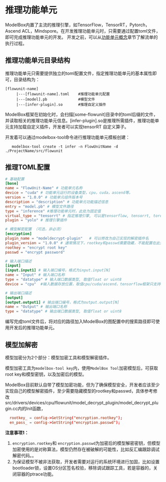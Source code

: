 # 推理功能单元

ModelBox内置了主流的推理引擎，如TensorFlow，TensorRT，Pytorch，Ascend ACL，Mindspore。在开发推理功能单元时，只需要通过配置toml文件，即可完成推理功能单元的开发。
开发之前，可以从[功能单元概念](../../framework-conception/flowunit.md)章节了解流单的执行过程。

## 推理功能单元目录结构

推理功能单元只需要提供独立的toml配置文件，指定推理功能单元的基本属性即可，目录结构为：

```shell
[flowunit-name]
     |---[flowunit-name].toml    #推理功能单元配置
     |---[model].pb              #模型文件
     |---[infer-plugin].so       #推理自定义插件
```

ModelBox框架在初始化时，会扫描[some-flowunit]目录中的toml后缀的文件，并读取相关的推理功能单元信息。\[infer-plugin\].so是推理所需插件，推理功能单元支持加载自定义插件，开发者可以实现tensorRT 自定义算子。

开发着可以通过modelbox-tool命令进行推理功能单元模板创建：
```shell
   modelbox-tool create -t infer -n FlowUnitName -d ./ProjectName/src/flowunit 
```

## 推理TOML配置

```toml
# 基础配置
[base]
name = "FlowUnit-Name" # 功能单元名称
device = "cuda" # 功能单元运行的设备类型，cpu，cuda，ascend等。
version = "1.0.0" # 功能单元组件版本号
description = "description" # 功能单元功能描述信息
entry = "model.pb" # 模型文件路径
type = "inference" #推理功能单元时，此处为固定值
virtual_type = "tensorrt" # 指定推理引擎, 可以是tensorflow, tensorrt, torch, acl, mindspore
plugin = "yolo" # 推理引擎插件

# 模型解密配置 （可选，非必须）
[encryption]
plugin_name = "modeldecrypt-plugin"   # 可以修改为自己实现的解密插件名
plugin_version = "1.0.0" # 通常情况下，rootkey和passwd需要隐藏，不能配置在此处，实现自己的解密插件，从云端下载或者隐藏在代码内
rootkey = "encrypt root key" 
passwd = "encrypt password"

# 输入端口描述
[input]
[input.input1] # 输入端口编号，格式为input.input[N]
name = "Input" # 输入端口名称
type = "datatype" # 输入端口数据类型, 取值float or uint8
device = "cpu"  #输入数据存放位置，取值cpu/cuda/ascend，tensorflow框架只支持cpu，其他场景一般和base.device一致，可不填

# 输出端口描述
[output]
[output.output1] # 输出端口编号，格式为output.output[N]
name = "Output" # 输出端口名称
type = "datatype" # 输出端口数据类型, 取值float or uint8
```

编写完成toml文件后，将对应的路径加入ModelBox的图配置中的搜索路径即可使用开发后的推理功能单元。



## 模型加解密

模型加密分为2个部分：模型加密工具和模型解密插件。

模型加密工具为`modelbox-tool key`内，使用`ModelBox Tool`加密模型后，可获取root key和模型密钥，以及加密后的模型。

ModelBox目前默认自带了模型加密功能，但为了确保模型安全，开发者应该至少实现自己的模型解密插件，至少需要隐藏模型的rootkey和passwd，具体参考修改src/drivers/devices/cpu/flowunit/model_decrypt_plugin/model_decrypt_plugin.cc内的Init函数，

```toml
  rootkey_ = config->GetString("encryption.rootkey");
  en_pass_ = config->GetString("encryption.passwd");
```

**注意事项1：**

1. `encryption.rootkey`和 `encryption.passwd`为加密后的模型解密密钥，但模型加密使用的是对称算法，模型仍然存在被破解的可能性，比如反汇编跟踪调试解密代码。。
1. 为保证模型不被非法获取，开发者需要对运行的系统环境进行加固，比如设置bootloader锁，设置OS分区签名校验，移除调试跟踪工具，若是容器的，关闭容器的ptrace功能。